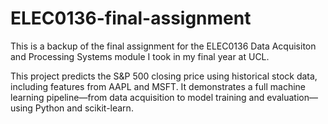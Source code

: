 # ELEC0136-final-assignment

This is a backup of the final assignment for the ELEC0136 Data Acquisiton and Processing Systems module I took in my final year at UCL.

This project predicts the S&P 500 closing price using historical stock data, including features from AAPL and MSFT. It demonstrates a full machine learning pipeline—from data acquisition to model training and evaluation—using Python and scikit-learn.
